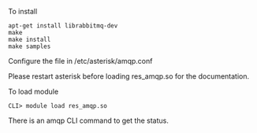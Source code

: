 To install

    apt-get install librabbitmq-dev
    make
    make install
    make samples

Configure the file in /etc/asterisk/amqp.conf

Please restart asterisk before loading res_amqp.so for the documentation.

To load module

    CLI> module load res_amqp.so

There is an amqp CLI command to get the status.
